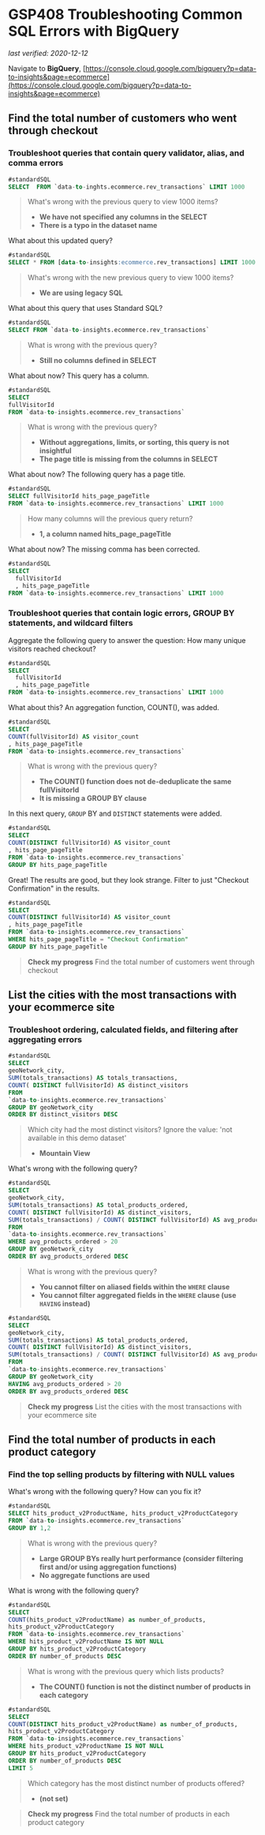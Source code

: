# GSP408 Troubleshooting Common SQL Errors with BigQuery

_last verified: 2020-12-12_

Navigate to **BigQuery**,
[https://console.cloud.google.com/bigquery?p=data-to-insights&page=ecommerce](https://console.cloud.google.com/bigquery?p=data-to-insights&page=ecommerce)

## Find the total number of customers who went through checkout

### Troubleshoot queries that contain query validator, alias, and comma errors

```sql
#standardSQL
SELECT  FROM `data-to-inghts.ecommerce.rev_transactions` LIMIT 1000
```

> What's wrong with the previous query to view 1000 items?
> - **We have not specified any columns in the SELECT**
> - **There is a typo in the dataset name**

What about this updated query?

```sql
#standardSQL
SELECT * FROM [data-to-insights:ecommerce.rev_transactions] LIMIT 1000
```

> What's wrong with the new previous query to view 1000 items?
> - **We are using legacy SQL**

What about this query that uses Standard SQL?

```sql
#standardSQL
SELECT FROM `data-to-insights.ecommerce.rev_transactions`
```

> What is wrong with the previous query?
> - **Still no columns defined in SELECT**

What about now? This query has a column.

```sql
#standardSQL
SELECT
fullVisitorId
FROM `data-to-insights.ecommerce.rev_transactions`
```

> What is wrong with the previous query?
> - **Without aggregations, limits, or sorting, this query is not insightful**
> - **The page title is missing from the columns in SELECT**

What about now? The following query has a page title.

```sql
#standardSQL
SELECT fullVisitorId hits_page_pageTitle
FROM `data-to-insights.ecommerce.rev_transactions` LIMIT 1000
```

> How many columns will the previous query return?
> - **1, a column named hits_page_pageTitle**

What about now? The missing comma has been corrected.

```sql
#standardSQL
SELECT
  fullVisitorId
  , hits_page_pageTitle
FROM `data-to-insights.ecommerce.rev_transactions` LIMIT 1000
```

### Troubleshoot queries that contain logic errors, GROUP BY statements, and wildcard filters

Aggregate the following query to answer the question: How many unique visitors reached checkout?

```sql
#standardSQL
SELECT
  fullVisitorId
  , hits_page_pageTitle
FROM `data-to-insights.ecommerce.rev_transactions` LIMIT 1000
```

What about this? An aggregation function, COUNT(), was added.

```sql
#standardSQL
SELECT
COUNT(fullVisitorId) AS visitor_count
, hits_page_pageTitle
FROM `data-to-insights.ecommerce.rev_transactions`
```

> What is wrong with the previous query?
> - **The COUNT() function does not de-deduplicate the same fullVisitorId**
> - **It is missing a GROUP BY clause**

In this next query, `GROUP` BY and `DISTINCT` statements were added.

```sql
#standardSQL
SELECT
COUNT(DISTINCT fullVisitorId) AS visitor_count
, hits_page_pageTitle
FROM `data-to-insights.ecommerce.rev_transactions`
GROUP BY hits_page_pageTitle
```

Great! The results are good, but they look strange. Filter to just "Checkout Confirmation" in the results.

```sql
#standardSQL
SELECT
COUNT(DISTINCT fullVisitorId) AS visitor_count
, hits_page_pageTitle
FROM `data-to-insights.ecommerce.rev_transactions`
WHERE hits_page_pageTitle = "Checkout Confirmation"
GROUP BY hits_page_pageTitle
```

> **Check my progress**
> Find the total number of customers went through checkout

## List the cities with the most transactions with your ecommerce site

### Troubleshoot ordering, calculated fields, and filtering after aggregating errors

```sql
#standardSQL
SELECT
geoNetwork_city,
SUM(totals_transactions) AS totals_transactions,
COUNT( DISTINCT fullVisitorId) AS distinct_visitors
FROM
`data-to-insights.ecommerce.rev_transactions`
GROUP BY geoNetwork_city
ORDER BY distinct_visitors DESC
```

> Which city had the most distinct visitors? Ignore the value: 'not available in this demo dataset'
> - **Mountain View**

What's wrong with the following query?

```sql
#standardSQL
SELECT
geoNetwork_city,
SUM(totals_transactions) AS total_products_ordered,
COUNT( DISTINCT fullVisitorId) AS distinct_visitors,
SUM(totals_transactions) / COUNT( DISTINCT fullVisitorId) AS avg_products_ordered
FROM
`data-to-insights.ecommerce.rev_transactions`
WHERE avg_products_ordered > 20
GROUP BY geoNetwork_city
ORDER BY avg_products_ordered DESC
```

> What is wrong with the previous query?
> - **You cannot filter on aliased fields within the `WHERE` clause**
> - **You cannot filter aggregated fields in the `WHERE` clause (use `HAVING` instead)**

```sql
#standardSQL
SELECT
geoNetwork_city,
SUM(totals_transactions) AS total_products_ordered,
COUNT( DISTINCT fullVisitorId) AS distinct_visitors,
SUM(totals_transactions) / COUNT( DISTINCT fullVisitorId) AS avg_products_ordered
FROM
`data-to-insights.ecommerce.rev_transactions`
GROUP BY geoNetwork_city
HAVING avg_products_ordered > 20
ORDER BY avg_products_ordered DESC
```

> **Check my progress**
> List the cities with the most transactions with your ecommerce site

## Find the total number of products in each product category

### Find the top selling products by filtering with NULL values

What's wrong with the following query? How can you fix it?

```sql
#standardSQL
SELECT hits_product_v2ProductName, hits_product_v2ProductCategory
FROM `data-to-insights.ecommerce.rev_transactions`
GROUP BY 1,2
```
> What is wrong with the previous query?
> - **Large GROUP BYs really hurt performance (consider filtering first and/or using aggregation functions)**
> - **No aggregate functions are used**

What is wrong with the following query?

```sql
#standardSQL
SELECT
COUNT(hits_product_v2ProductName) as number_of_products,
hits_product_v2ProductCategory
FROM `data-to-insights.ecommerce.rev_transactions`
WHERE hits_product_v2ProductName IS NOT NULL
GROUP BY hits_product_v2ProductCategory
ORDER BY number_of_products DESC
```

> What is wrong with the previous query which lists products?
> - **The COUNT() function is not the distinct number of products in each category**

```sql
#standardSQL
SELECT
COUNT(DISTINCT hits_product_v2ProductName) as number_of_products,
hits_product_v2ProductCategory
FROM `data-to-insights.ecommerce.rev_transactions`
WHERE hits_product_v2ProductName IS NOT NULL
GROUP BY hits_product_v2ProductCategory
ORDER BY number_of_products DESC
LIMIT 5
```

> Which category has the most distinct number of products offered?
> - **(not set)**

> **Check my progress**
> Find the total number of products in each product category